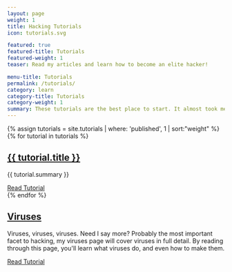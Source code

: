 ```yaml
---
layout: page
weight: 1
title: Hacking Tutorials
icon: tutorials.svg

featured: true
featured-title: Tutorials
featured-weight: 1
teaser: Read my articles and learn how to become an elite hacker!

menu-title: Tutorials
permalink: /tutorials/
category: learn
category-title: Tutorials
category-weight: 1
summary: These tutorials are the best place to start. It almost took me two years to get to where I am and become known as an elite hacker. I wrote these tutorials so you can read them and become a hacker within months.
---
```

<div class="pure-g">
  <div class="tutorials">
  {% assign tutorials = site.tutorials | where: 'published', 1 | sort:"weight" %}
  {% for tutorial in tutorials %}
    <div class="pure-u-1">
      <div class="tutorial content-row">
        <h2><a href="{{ tutorial.url }}" title="{{ tutorial.title }}">{{ tutorial.title }}</a></h2>
        <p>{{ tutorial.summary }}</p>
        <a class="pure-button" title="Read {{ tutorial.title }}" href="{{ tutorial.url }}">Read Tutorial <i class="fa fa-caret-right"></i></a>
      </div>
    </div>
  {% endfor %}
    <div class="pure-u-1">
      <div class="tutorial content-row">
        <h2><a href="/tutorials/viruses">Viruses</a></h2>
        <p>Viruses, viruses, viruses. Need I say more? Probably the most important facet to hacking, my viruses page will cover viruses in full detail. By reading through this page, you'll learn what viruses do, and even how to make them.</p>
        <a class="pure-button" title="Read Viruses" href="/tutorials/viruses">Read Tutorial <i class="fa fa-caret-right"></i></a>
      </div>
    </div>
  </div> <!-- /.tutorials -->
</div>
